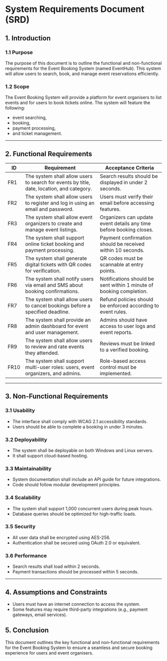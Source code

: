 # System Requirements Document (SRD)

## 1. Introduction

### 1.1 Purpose
The purpose of this document is to outline the functional and non-functional requirements for the Event Booking System (named EventHub). This system will allow users to search, book, and manage event reservations efficiently.

### 1.2 Scope
The Event Booking System will provide a platform for event organisers to list events and for users to book tickets online. The system will feature the following:
- event searching,
- booking,
- payment processing,
- and ticket management.


---

## 2. Functional Requirements

| ID  | Requirement | Acceptance Criteria |
|------|------------|--------------------|
| FR1 | The system shall allow users to search for events by title, date, location, and category. | Search results should be displayed in under 2 seconds. |
| FR2 | The system shall allow users to register and log in using an email and password. | Users must verify their email before accessing features. |
| FR3 | The system shall allow event organizers to create and manage event listings. | Organizers can update event details any time before booking closes. |
| FR4 | The system shall support online ticket booking and payment processing. | Payment confirmation should be received within 10 seconds. |
| FR5 | The system shall generate digital tickets with QR codes for verification. | QR codes must be scannable at entry points. |
| FR6 | The system shall notify users via email and SMS about booking confirmations. | Notifications should be sent within 1 minute of booking completion. |
| FR7 | The system shall allow users to cancel bookings before a specified deadline. | Refund policies should be enforced according to event rules. |
| FR8 | The system shall provide an admin dashboard for event and user management. | Admins should have access to user logs and event reports. |
| FR9 | The system shall allow users to review and rate events they attended. | Reviews must be linked to a verified booking. |
| FR10 | The system shall support multi-user roles: users, event organizers, and admins. | Role-based access control must be implemented. |

---

## 3. Non-Functional Requirements

### 3.1 Usability
- The interface shall comply with WCAG 2.1 accessibility standards.
- Users should be able to complete a booking in under 3 minutes.

### 3.2 Deployability
- The system shall be deployable on both Windows and Linux servers.
- It shall support cloud-based hosting.

### 3.3 Maintainability
- System documentation shall include an API guide for future integrations.
- Code should follow modular development principles.

### 3.4 Scalability
- The system shall support 1,000 concurrent users during peak hours.
- Database queries should be optimized for high-traffic loads.

### 3.5 Security
- All user data shall be encrypted using AES-256.
- Authentication shall be secured using OAuth 2.0 or equivalent.

### 3.6 Performance
- Search results shall load within 2 seconds.
- Payment transactions should be processed within 5 seconds.

---


## 4. Assumptions and Constraints
- Users must have an internet connection to access the system.
- Some features may require third-party integrations (e.g., payment gateways, email services).

## 5. Conclusion
This document outlines the key functional and non-functional requirements for the Event Booking System to ensure a seamless and secure booking experience for users and event organisers.
